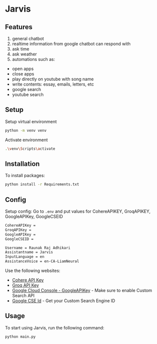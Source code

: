 # Jarvis

## Features
1. general chatbot
2. realtime information from google chatbot can respond with
3. ask time
4. ask weather
5. automations such as:
- open apps
- close apps
- play directly on youtube with song name
- write contents: essay, emails, letters, etc
- google search
- youtube search

## Setup
Setup virtual environment
```bash
python -m venv venv
```

Activate environment
```bash
.\venv\Scripts\activate
```

## Installation
To install packages:
```bash
python install -r Requirements.txt
```

## Config
Setup config: Go to `.env` and put values for CohereAPIKEY, GroqAPIKEY, GoogleAPIKey, GoogleCSEID

```bash
CohereAPIKey = 
GroqAPIKey = 
GoogleAPIKey = 
GoogleCSEID = 

Username = Raunak Raj Adhikari
Assistantname = Jarvis
InputLanguage = en
AssistanceVoice = en-CA-LiamNeural
```

Use the following websites:
- [Cohere API Key](https://dashboard.cohere.com/api-keys)
- [Groq API Key](https://console.groq.com/keys)
- [Google Cloud Console - GoogleAPIKey](https://cloud.google.com/) - Make sure to enable Custom Search API 
- [Google CSE Id](https://programmablesearchengine.google.com/) - Get your Custom Search Engine ID

## Usage
To start using Jarvis, run the following command:
```bash
python main.py
```
